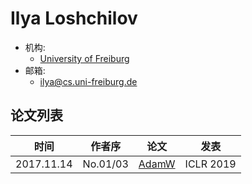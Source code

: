 # Ilya Loshchilov

- 机构:
  - [University of Freiburg](../Institutions/University_of_Freiburg_德国弗赖堡大学.md)
- 邮箱:
  - <ilya@cs.uni-freiburg.de>

## 论文列表

| 时间 | 作者序 | 论文 | 发表 |
|:-:|:-:|---|---|
| 2017.11.14 | No.01/03 | [AdamW](../Modules/Optimization/2017.11.14_AdamW.md) | ICLR 2019 |